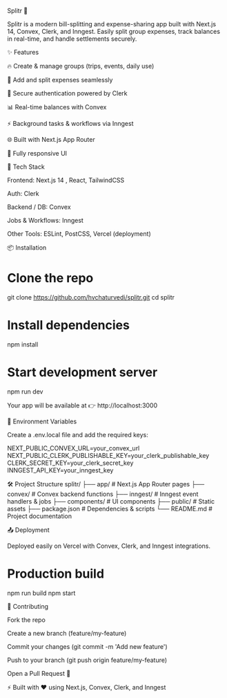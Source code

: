 Splitr 💸

Splitr is a modern bill-splitting and expense-sharing app built with Next.js 14, Convex, Clerk, and Inngest. Easily split group expenses, track balances in real-time, and handle settlements securely.

✨ Features

🔥 Create & manage groups (trips, events, daily use)

🧾 Add and split expenses seamlessly

👤 Secure authentication powered by Clerk

📊 Real-time balances with Convex

⚡ Background tasks & workflows via Inngest

🌐 Built with Next.js App Router

📱 Fully responsive UI

🚀 Tech Stack

Frontend: Next.js 14
, React, TailwindCSS

Auth: Clerk

Backend / DB: Convex

Jobs & Workflows: Inngest

Other Tools: ESLint, PostCSS, Vercel (deployment)

📦 Installation
# Clone the repo
git clone https://github.com/hvchaturvedi/splitr.git
cd splitr

# Install dependencies
npm install

# Start development server
npm run dev


Your app will be available at 👉 http://localhost:3000

🔑 Environment Variables

Create a .env.local file and add the required keys:

NEXT_PUBLIC_CONVEX_URL=your_convex_url
NEXT_PUBLIC_CLERK_PUBLISHABLE_KEY=your_clerk_publishable_key
CLERK_SECRET_KEY=your_clerk_secret_key
INNGEST_API_KEY=your_inngest_key

🛠️ Project Structure
splitr/
├── app/                # Next.js App Router pages
├── convex/             # Convex backend functions
├── inngest/            # Inngest event handlers & jobs
├── components/         # UI components
├── public/             # Static assets
├── package.json        # Dependencies & scripts
└── README.md           # Project documentation

📤 Deployment

Deployed easily on Vercel
 with Convex, Clerk, and Inngest integrations.

# Production build
npm run build
npm start

🤝 Contributing

Fork the repo

Create a new branch (feature/my-feature)

Commit your changes (git commit -m 'Add new feature')

Push to your branch (git push origin feature/my-feature)

Open a Pull Request 🚀

⚡ Built with ❤️ using Next.js, Convex, Clerk, and Inngest
